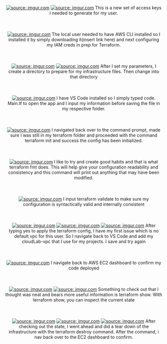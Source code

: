<p align="center">
<a href="https://imgur.com/shcBlVf"><img src="https://i.imgur.com/shcBlVf.png" title="source: imgur.com" /></a>
<a href="https://imgur.com/B4kJGjv"><img src="https://i.imgur.com/B4kJGjv.png?1" title="source: imgur.com" /></a>
This is a new set of access keys I needed to generate for my user.
  <br />
  <br />
  <br />
  <br />
  <a href="https://imgur.com/bdSY4QZ"><img src="https://i.imgur.com/bdSY4QZ.png" title="source: imgur.com" /></a>
The local user needed to have AWS CLI installed so I installed it by simply downloading it(insert link here) and next configuring my IAM creds in prep for Terraform.
  <br />
  <br />
  <br />
  <br />
  <a href="https://imgur.com/GUo2WHF"><img src="https://i.imgur.com/GUo2WHF.png" title="source: imgur.com" /></a>
  <a href="https://imgur.com/BUCJOtT"><img src="https://i.imgur.com/BUCJOtT.png" title="source: imgur.com" /></a>
After I set my parameters, I create a directory to prepare for my infrastructure files. Then change into that directory
  <br />
  <br />
  <br />
  <br />
  <a href="https://imgur.com/vpV2F3T"><img src="https://i.imgur.com/vpV2F3T.png" title="source: imgur.com" /></a>
 I have VS Code installed so I simply typed code. Main.tf to open the app and I input my information before saving the file in my respective folder.
  <br />
  <br />
  <br />
  <br />
  <a href="https://imgur.com/253BQX3"><img src="https://i.imgur.com/253BQX3.png" title="source: imgur.com" /></a>
I navigated back over to the command prompt, made sure I was still in my terraform folder and proceeded with the command terraform init and success the config has been initialized.
  <br />
  <br />
  <br />
  <br />
  <a href="https://imgur.com/wzzxcFu"><img src="https://i.imgur.com/wzzxcFu.png" title="source: imgur.com" /></a>
I like to try and create good habits and that is what terraform fmt does. This will help give your configuration readability and consistency and this command will print out anything that may have been modified.
  <br />
  <br />
  <br />
  <br />
  <a href="https://imgur.com/HpmriNq"><img src="https://i.imgur.com/HpmriNq.png" title="source: imgur.com" /></a>
I input terraform validate to make sure my configuration is syntactically valid and internally consistent
  <br />
  <br />
  <br />
  <br />
  <a href="https://imgur.com/J6rdsH7"><img src="https://i.imgur.com/J6rdsH7.png" title="source: imgur.com" /></a>
  <a href="https://imgur.com/WarNJwP"><img src="https://i.imgur.com/WarNJwP.png" title="source: imgur.com" /></a>
  <a href="https://imgur.com/91XbRUZ"><img src="https://i.imgur.com/91XbRUZ.png" title="source: imgur.com" /></a>
After typing yes to apply the terraform config, I have my first issue which is no default vpc for this user. So I navigate back to VS Code and add my cloudLab-vpc that I use for my projects. I save and try again
  <br />
  <br />
  <br />
  <br />
  <a href="https://imgur.com/0nokbhG"><img src="https://i.imgur.com/0nokbhG.png" title="source: imgur.com" /></a>
I navigate back to AWS EC2 dashboard to confirm my code deployed
  <br />
  <br />
  <br />
  <br />
  <a href="https://imgur.com/57bCapo"><img src="https://i.imgur.com/57bCapo.png" title="source: imgur.com" /></a>
  <a href="https://imgur.com/YToUrxB"><img src="https://i.imgur.com/YToUrxB.png" title="source: imgur.com" /></a>
Something to check out that I thought was neat and bears more useful information is terraform show. With terraform show, you can inspect the current state
  <br />
  <br />
  <br />
  <br />
  <a href="https://imgur.com/DT9UAnA"><img src="https://i.imgur.com/DT9UAnA.png" title="source: imgur.com" /></a>
  <a href="https://imgur.com/LoBAcQw"><img src="https://i.imgur.com/LoBAcQw.png" title="source: imgur.com" /></a>
  <a href="https://imgur.com/LO1DghD"><img src="https://i.imgur.com/LO1DghD.png" title="source: imgur.com" /></a>
After checking out the state, I went ahead and did a tear down of the infrastructure with the terraform destroy command. After the command, i nav back over to the EC2 dashboard to confirm.
<p align="center">
